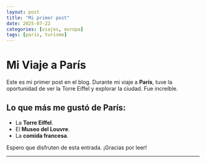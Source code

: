 ```yaml
---
layout: post
title: "Mi primer post"
date: 2025-07-22
categories: [viajes, europa]
tags: [paris, turismo]
---
```


# Mi Viaje a París

Este es mi primer post en el blog. Durante mi viaje a **París**, tuve la oportunidad de ver la Torre Eiffel y explorar la ciudad. Fue increíble.

## Lo que más me gustó de París:
- La **Torre Eiffel**.
- El **Museo del Louvre**.
- La **comida francesa**.

Espero que disfruten de esta entrada. ¡Gracias por leer!

---
